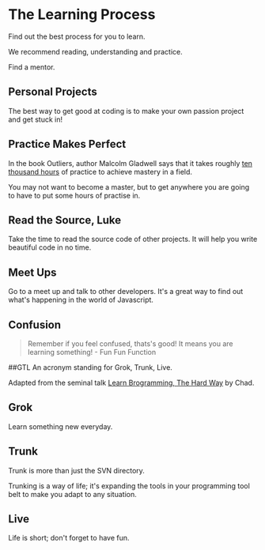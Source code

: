 # The Learning Process

Find out the best process for you to learn.

We recommend reading, understanding and practice.

Find a mentor.

## Personal Projects
The best way to get good at coding is to make your own passion project and get stuck in!

## Practice Makes Perfect
In the book Outliers, author Malcolm Gladwell says that it takes roughly [ten thousand hours](http://wisdomgroup.com/blog/10000-hours-of-practice/) of practice to achieve mastery in a field.  

You may not want to become a master, but to get anywhere you are going to have to put some hours of practise in.


## Read the Source, Luke
Take the time to read the source code of other projects.  It will help you write beautiful code in no time.


## Meet Ups
Go to a meet up and talk to other developers.  It's a great way to find out what's happening in the world of Javascript.

## Confusion
> Remember if you feel confused, thats's good!  It means you are learning something!
       - Fun Fun Function

##GTL
An acronym standing for Grok, Trunk, Live.  

Adapted from the seminal talk [Learn Brogramming, The Hard Way](https://www.youtube.com/watch?v=BWsAQsydzR4) by Chad.

## Grok
Learn something new everyday.

## Trunk
Trunk is more than just the SVN directory. 

Trunking is a way of life; it's expanding the tools in your programming tool belt to make you adapt to any situation.

## Live
Life is short; don't forget to have fun.
